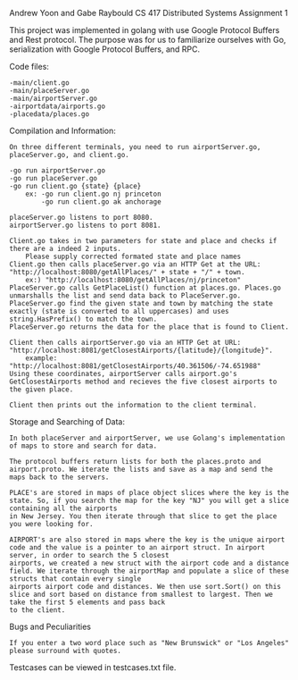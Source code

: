 Andrew Yoon and Gabe Raybould
CS 417 Distributed Systems Assignment 1

This project was implemented in golang with use Google Protocol Buffers and Rest protocol.
The purpose was for us to familiarize ourselves with Go, serialization with Google Protocol Buffers, and RPC.

Code files:

	-main/client.go
	-main/placeServer.go
	-main/airportServer.go
	-airportdata/airports.go
	-placedata/places.go

Compilation and Information: 

	On three different terminals, you need to run airportServer.go, placeServer.go, and client.go.

	-go run airportServer.go
	-go run placeServer.go
	-go run client.go {state} {place}
		ex: -go run client.go nj princeton
		    -go run client.go ak anchorage

	placeServer.go listens to port 8080.
	airportServer.go listens to port 8081.

	Client.go takes in two parameters for state and place and checks if there are a indeed 2 inputs. 
		Please supply corrected formated state and place names
	Client.go then calls placeServer.go via an HTTP Get at the URL: "http://localhost:8080/getAllPlaces/" + state + "/" + town.
		ex:) "http://localhost:8080/getAllPlaces/nj/princeton"
	PlaceServer.go calls GetPlaceList() function at places.go. Places.go unmarshalls the list and send data back to PlaceServer.go. 
	PlaceServer.go find the given state and town by matching the state exactly (state is converted to all uppercases) and uses string.HasPrefix() to match the town.
	PlaceServer.go returns the data for the place that is found to Client.

	Client then calls airportServer.go via an HTTP Get at URL: "http://localhost:8081/getClosestAirports/{latitude}/{longitude}".
		example: "http://localhost:8081/getClosestAirports/40.361506/-74.651988"
	Using these coordinates, airportServer calls airport.go's GetClosestAirports method and recieves the five closest airports to the given place.

	Client then prints out the information to the client terminal.


Storage and Searching of Data:

	In both placeServer and airportServer, we use Golang's implementation of maps to store and search for data.

	The protocol buffers return lists for both the places.proto and airport.proto. We iterate the lists and save as a map and send the maps back to the servers.

	PLACE's are stored in maps of place object slices where the key is the state. So, if you search the map for the key "NJ" you will get a slice containing all the airports
	in New Jersey. You then iterate through that slice to get the place you were looking for. 

	AIRPORT's are also stored in maps where the key is the unique airport code and the value is a pointer to an airport struct. In airport server, in order to search the 5 closest
	airports, we created a new struct with the airport code and a distance field. We iterate through the airportMap and populate a slice of these structs that contain every single
	airports airport code and distances. We then use sort.Sort() on this slice and sort based on distance from smallest to largest. Then we take the first 5 elements and pass back
	to the client.

Bugs and Peculiarities

	If you enter a two word place such as "New Brunswick" or "Los Angeles" please surround with quotes.
  
Testcases can be viewed in testcases.txt file.
